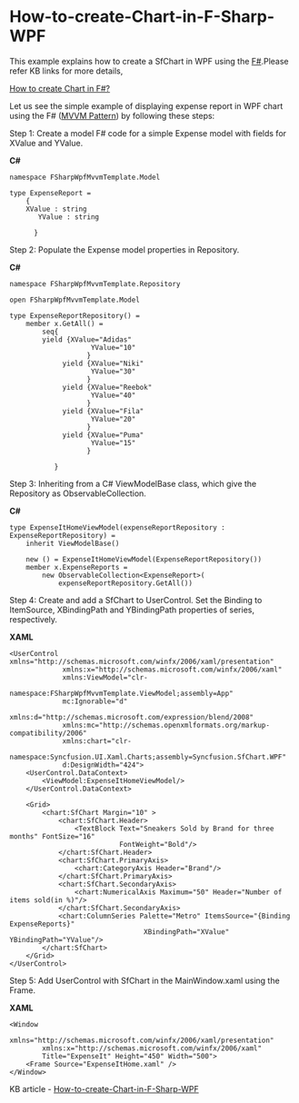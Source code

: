 # How-to-create-Chart-in-F-Sharp-WPF

This example explains how to create a SfChart in WPF using the [F#](https://docs.microsoft.com/en-us/dotnet/fsharp/what-is-fsharp).Please refer KB links for more details,

[How to create Chart in F#?](https://www.syncfusion.com/kb/11663/how-to-create-chart-in-f-wpf)

Let us see the simple example of displaying expense report in WPF chart using the F# ([MVVM Pattern](https://docs.microsoft.com/en-us/archive/msdn-magazine/2011/september/fsharp-programming-build-mvvm-applications-in-fsharp)) by following these steps:

Step 1: Create a model F# code for a simple Expense model with fields for XValue and YValue.

**C#**
```
namespace FSharpWpfMvvmTemplate.Model

type ExpenseReport =
    { 
	XValue : string
       YValue : string

      }
```
Step 2: Populate the Expense model properties in Repository.

**C#**
```
namespace FSharpWpfMvvmTemplate.Repository

open FSharpWpfMvvmTemplate.Model

type ExpenseReportRepository() =
    member x.GetAll() =
        seq{ 
		yield {XValue="Adidas" 
                    YValue="10"
                   }
             yield {XValue="Niki"
                    YValue="30" 
                   }    
             yield {XValue="Reebok" 
                    YValue="40"
                   }
             yield {XValue="Fila"
                    YValue="20"
                   }
             yield {XValue="Puma" 
                    YValue="15"
                   }

           }
```
Step 3: Inheriting from a C# ViewModelBase class, which give the Repository as ObservableCollection.

**C#**
```
type ExpenseItHomeViewModel(expenseReportRepository : ExpenseReportRepository) =   
    inherit ViewModelBase()
   
    new () = ExpenseItHomeViewModel(ExpenseReportRepository())
    member x.ExpenseReports = 
        new ObservableCollection<ExpenseReport>(
            expenseReportRepository.GetAll())
```

Step 4: Create and add a SfChart to UserControl. Set the Binding to ItemSource, XBindingPath and YBindingPath properties of series, respectively.

**XAML**
```
<UserControl xmlns="http://schemas.microsoft.com/winfx/2006/xaml/presentation"
             xmlns:x="http://schemas.microsoft.com/winfx/2006/xaml"      
             xmlns:ViewModel="clr-
                    namespace:FSharpWpfMvvmTemplate.ViewModel;assembly=App"       
             mc:Ignorable="d"    
             xmlns:d="http://schemas.microsoft.com/expression/blend/2008"             
             xmlns:mc="http://schemas.openxmlformats.org/markup-compatibility/2006" 
             xmlns:chart="clr-
             namespace:Syncfusion.UI.Xaml.Charts;assembly=Syncfusion.SfChart.WPF"
             d:DesignWidth="424">
    <UserControl.DataContext>
        <ViewModel:ExpenseItHomeViewModel/>                   
    </UserControl.DataContext>
    
    <Grid>
        <chart:SfChart Margin="10" >
            <chart:SfChart.Header>
                <TextBlock Text="Sneakers Sold by Brand for three months" FontSize="16"    
                           FontWeight="Bold"/>
            </chart:SfChart.Header>
            <chart:SfChart.PrimaryAxis>
                <chart:CategoryAxis Header="Brand"/>
            </chart:SfChart.PrimaryAxis>
            <chart:SfChart.SecondaryAxis>
                <chart:NumericalAxis Maximum="50" Header="Number of items sold(in %)"/>
            </chart:SfChart.SecondaryAxis>
            <chart:ColumnSeries Palette="Metro" ItemsSource="{Binding ExpenseReports}" 
                                 XBindingPath="XValue" YBindingPath="YValue"/>
        </chart:SfChart>
    </Grid>
</UserControl>
```

Step 5: Add UserControl with SfChart in the MainWindow.xaml using the Frame.

**XAML**
```
<Window
        xmlns="http://schemas.microsoft.com/winfx/2006/xaml/presentation"
        xmlns:x="http://schemas.microsoft.com/winfx/2006/xaml"
        Title="ExpenseIt" Height="450" Width="500">
    <Frame Source="ExpenseItHome.xaml" />
</Window>
```

KB article - [How-to-create-Chart-in-F-Sharp-WPF](https://www.syncfusion.com/kb/11663/how-to-create-chart-in-f-wpf)

